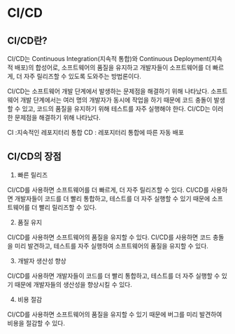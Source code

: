 # CI/CD

## CI/CD란?

CI/CD는 Continuous Integration(지속적 통합)와 Continuous Deployment(지속적 배포)의 합성어로, 소프트웨어의 품질을 유지하고 개발자들이 소프트웨어를 더 빠르게, 더 자주 릴리즈할 수 있도록 도와주는 방법론이다.

CI/CD는 소프트웨어 개발 단계에서 발생하는 문제점을 해결하기 위해 나타났다. 소프트웨어 개발 단계에서는 여러 명의 개발자가 동시에 작업을 하기 때문에 코드 충돌이 발생할 수 있고, 코드의 품질을 유지하기 위해 테스트를 자주 실행해야 한다. CI/CD는 이러한 문제점을 해결하기 위해 나타났다.

CI :지속적인 레포지터리 통합
CD : 레포지터리 통합에 따른 자동 배포

## CI/CD의 장점

1. 빠른 릴리즈

CI/CD를 사용하면 소프트웨어를 더 빠르게, 더 자주 릴리즈할 수 있다. CI/CD를 사용하면 개발자들이 코드를 더 빨리 통합하고, 테스트를 더 자주 실행할 수 있기 때문에 소프트웨어를 더 빨리 릴리즈할 수 있다.

2. 품질 유지

CI/CD를 사용하면 소프트웨어의 품질을 유지할 수 있다. CI/CD를 사용하면 코드 충돌을 미리 발견하고, 테스트를 자주 실행하여 소프트웨어의 품질을 유지할 수 있다.

3. 개발자 생산성 향상

CI/CD를 사용하면 개발자들이 코드를 더 빨리 통합하고, 테스트를 더 자주 실행할 수 있기 때문에 개발자들의 생산성을 향상시킬 수 있다.

4. 비용 절감

CI/CD를 사용하면 소프트웨어의 품질을 유지할 수 있기 때문에 버그를 미리 발견하여 비용을 절감할 수 있다.